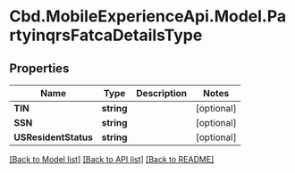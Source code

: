 # Cbd.MobileExperienceApi.Model.PartyinqrsFatcaDetailsType

## Properties

Name | Type | Description | Notes
------------ | ------------- | ------------- | -------------
**TIN** | **string** |  | [optional] 
**SSN** | **string** |  | [optional] 
**USResidentStatus** | **string** |  | [optional] 

[[Back to Model list]](../README.md#documentation-for-models) [[Back to API list]](../README.md#documentation-for-api-endpoints) [[Back to README]](../README.md)

